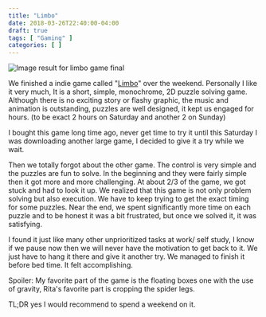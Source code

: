 ```yaml
---
title: "Limbo"
date: 2018-03-26T22:40:00-04:00
draft: true
tags: [ "Gaming" ]
categories: [ ]
---
```


![Image result for limbo game final](https://orig00.deviantart.net/3b26/f/2012/301/1/1/limbo__reunion_by_anneliesse666-d5j870q.png)

We finished a indie game called "[Limbo](http://store.steampowered.com/app/48000/LIMBO/)" over the weekend. Personally I like it very much, It is a short, simple, monochrome, 2D puzzle solving game. Although there is no exciting story or flashy graphic, the music and animation is outstanding, puzzles are well designed, it kept us engaged for hours. (to be exact 2 hours on Saturday and another 2 on Sunday)

I bought this game long time ago, never get time to try it until this Saturday I was downloading another large game, I decided to give it a try while we wait.

Then we totally forgot about the other game. The control is very simple and the puzzles are fun to solve. In the beginning and they were fairly simple then it got more and more challenging. At about 2/3 of the game, we got stuck and had to look it up. We realized that this game is not only problem solving but also execution. We have to keep trying to get the exact timing for some puzzles. Near the end, we spent significantly more time on each puzzle and to be honest it was a bit frustrated, but once we solved it, it was satisfying. 

I found it just like many other unprioritized tasks at work/ self study, I know if we pause now then we will never have the motivation to get back to it. We just have to hang it there and give it another try. We managed to finish it before bed time. It felt accomplishing.

Spoiler: My favorite part of the game is the floating boxes one with the use of gravity, Rita's favorite part is cropping the spider legs.

TL;DR yes I would recommend to spend a weekend on it.